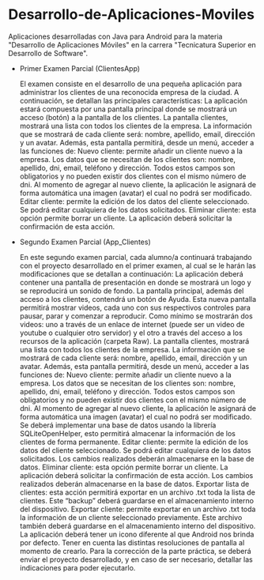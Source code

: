 # Desarrollo-de-Aplicaciones-Moviles

Aplicaciones desarrolladas con Java para Android para la materia "Desarrollo de Aplicaciones Móviles" en la carrera "Tecnicatura Superior en Desarrollo de Software".

- Primer Examen Parcial
  (ClientesApp)
  
  El examen consiste en el desarrollo de una pequeña aplicación para administrar los clientes de una reconocida empresa de la ciudad. A continuación, se detallan las principales características:
  La aplicación estará compuesta por una pantalla principal donde se mostrará un acceso (botón) a la pantalla de los clientes.
  La pantalla clientes, mostrará una lista con todos los clientes de la empresa. La información que se mostrará de cada cliente será: nombre, apellido, email, dirección y un avatar. Además, esta pantalla permitirá, desde un menú, acceder a las funciones de:
  Nuevo cliente: permite añadir un cliente nuevo a la empresa. Los datos que se necesitan de los clientes son: nombre, apellido, dni, email, teléfono y dirección. Todos estos campos son obligatorios y no pueden existir dos clientes con el mismo número de dni. Al momento de agregar al nuevo cliente, la aplicación le asignará de forma automática una imagen (avatar) el cual no podrá ser modificado.
  Editar cliente: permite la edición de los datos del cliente seleccionado. Se podrá editar cualquiera de los datos solicitados.
  Eliminar cliente: esta opción permite borrar un cliente. La aplicación deberá solicitar la confirmación de esta acción.

- Segundo Examen Parcial
  (App_Clientes)

  En este segundo examen parcial, cada alumno/a continuará trabajando con el proyecto desarrollado en el primer examen, al cual se le harán las modificaciones que se detallan a continuación:
  La aplicación deberá contener una pantalla de presentación en donde se mostrará un logo y se reproducirá un sonido de fondo.
  La pantalla principal, además del acceso a los clientes, contendrá un botón de Ayuda. Esta nueva pantalla permitirá mostrar videos, cada uno con sus respectivos controles para pausar, parar y comenzar a reproducir. Como mínimo se mostrarán dos
  videos: uno a través de un enlace de internet (puede ser un video de youtube o cualquier otro servidor) y el otro a través del acceso a los recursos de la aplicación (carpeta Raw).
  La pantalla clientes, mostrará una lista con todos los clientes de la empresa. La información que se mostrará de cada cliente será: nombre, apellido, email, dirección y un avatar. Además, esta pantalla permitirá, desde un menú, acceder a las funciones de:
  Nuevo cliente: permite añadir un cliente nuevo a la empresa. Los datos que se necesitan de los clientes son: nombre, apellido, dni, email, teléfono y dirección. Todos estos campos son obligatorios y no pueden existir dos clientes con el mismo número de dni. Al momento de agregar al nuevo cliente, la aplicación le asignará de forma automática una imagen (avatar) el cual no podrá ser modificado. Se deberá implementar una base de datos usando la librería SQLiteOpenHelper, esto permitirá almacenar la información de los clientes de forma permanente.
  Editar cliente: permite la edición de los datos del cliente seleccionado. Se podrá editar cualquiera de los datos solicitados. Los cambios realizados deberán almacenarse en la base de datos.
  Eliminar cliente: esta opción permite borrar un cliente. La aplicación deberá solicitar la confirmación de esta acción. Los cambios realizados deberán almacenarse en la base de datos.
  Exportar lista de clientes: esta acción permitirá exportar en un archivo .txt toda la lista de clientes. Este “backup” deberá guardarse en el almacenamiento interno del dispositivo.
  Exportar cliente: permite exportar en un archivo .txt toda la información de un cliente seleccionado previamente. Este archivo también deberá guardarse en el almacenamiento interno del dispositivo.
  La aplicación deberá tener un icono diferente al que Android nos brinda por defecto. Tener en cuenta las distintas resoluciones de pantalla al momento de crearlo.
  Para la corrección de la parte práctica, se deberá enviar el proyecto desarrollado, y en caso de ser necesario, detallar las indicaciones
  para poder ejecutarlo.

